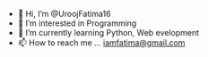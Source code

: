 - 👋 Hi, I’m @UroojFatima16
- 👀 I’m interested in Programming
- 🌱 I’m currently learning Python, Web evelopment
- 📫 How to reach me ... iamfatima@gmail.com


